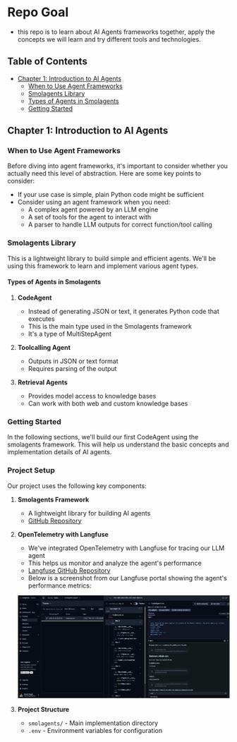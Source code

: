 # Repo Goal

- this repo is to learn about AI Agents frameworks together, apply the concepts we will learn and try different tools and technologies.

## Table of Contents

- [Chapter 1: Introduction to AI Agents](#chapter-1-introduction-to-ai-agents)
  - [When to Use Agent Frameworks](#when-to-use-agent-frameworks)
  - [Smolagents Library](#smolagents-library)
  - [Types of Agents in Smolagents](#types-of-agents-in-smolagents)
  - [Getting Started](#getting-started)

## Chapter 1: Introduction to AI Agents

### When to Use Agent Frameworks

Before diving into agent frameworks, it's important to consider whether you actually need this level of abstraction. Here are some key points to consider:

- If your use case is simple, plain Python code might be sufficient
- Consider using an agent framework when you need:
  - A complex agent powered by an LLM engine
  - A set of tools for the agent to interact with
  - A parser to handle LLM outputs for correct function/tool calling

### Smolagents Library

This is a lightweight library to build simple and efficient agents. We'll be using this framework to learn and implement various agent types.

#### Types of Agents in Smolagents

1. **CodeAgent**
   - Instead of generating JSON or text, it generates Python code that executes
   - This is the main type used in the Smolagents framework
   - It's a type of MultiStepAgent

2. **Toolcalling Agent**
   - Outputs in JSON or text format
   - Requires parsing of the output

3. **Retrieval Agents**
   - Provides model access to knowledge bases
   - Can work with both web and custom knowledge bases

### Getting Started

In the following sections, we'll build our first CodeAgent using the smolagents framework. This will help us understand the basic concepts and implementation details of AI agents.

### Project Setup

Our project uses the following key components:

1. **Smolagents Framework**
   - A lightweight library for building AI agents
   - [GitHub Repository](https://github.com/huggingface/smolagents)

2. **OpenTelemetry with Langfuse**
   - We've integrated OpenTelemetry with Langfuse for tracing our LLM agent
   - This helps us monitor and analyze the agent's performance
   - [Langfuse GitHub Repository](https://github.com/langfuse/langfuse)
   - Below is a screenshot from our Langfuse portal showing the agent's performance metrics:

   ![Langfuse Portal Screenshot](/smolagents/images/image.png)

3. **Project Structure**
   - `smolagents/` - Main implementation directory
   - `.env` - Environment variables for configuration
